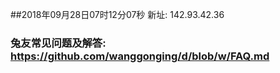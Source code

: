 ##2018年09月28日07时12分07秒 新址: 142.93.42.36
### 兔友常见问题及解答: https://github.com/wanggonging/d/blob/w/FAQ.md
